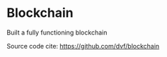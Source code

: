 # Blockchain
Built a fully functioning blockchain

Source code cite: https://github.com/dvf/blockchain
